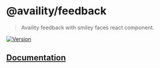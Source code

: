 # @availity/feedback

> Availity feedback with smiley faces react component.

[![Version](https://img.shields.io/npm/v/@availity/feedback.svg?style=for-the-badge)](https://www.npmjs.com/package/@availity/feedback)

## [Documentation](https://availity.github.io/availity-react/components/feedback)
